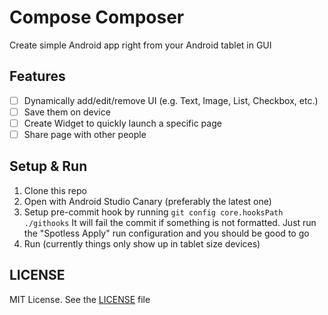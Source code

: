 # Compose Composer

Create simple Android app right from your Android tablet in GUI

## Features

- [ ] Dynamically add/edit/remove UI (e.g. Text, Image, List, Checkbox, etc.)
- [ ] Save them on device
- [ ] Create Widget to quickly launch a specific page
- [ ] Share page with other people

## Setup & Run

1. Clone this repo
1. Open with Android Studio Canary (preferably the latest one)
1. Setup pre-commit hook by running `git config core.hooksPath ./githooks`
    It will fail the commit if something is not formatted. Just run the "Spotless Apply" run configuration and you should be good to go
1. Run (currently things only show up in tablet size devices)

## LICENSE

MIT License. See the [LICENSE](LICENSE) file